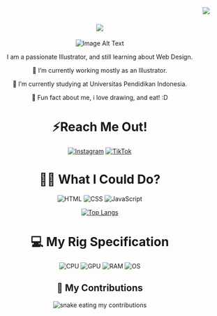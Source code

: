 <img align="right" src="https://visitor-badge.laobi.icu/badge?page_id=Muchiisama.Muchiisama" />

<h1 align="center">
    <img src="https://readme-typing-svg.herokuapp.com/?font=Righteous&size=35&center=true&vCenter=true&width=500&height=70&duration=4000&lines=Hi+There!+👋;+I'm+Muci!;" />
</h1>

<div align="center">
  <img src="https://github.com/images/mona-whisper.gif" alt="Image Alt Text" />
</div>

<div align="center">
  
I am a passionate Illustrator, and still learning about Web Design.
  
🔭 I’m currently working mostly as an Illustrator.
  
🌱 I’m currently studying at Universitas Pendidikan Indonesia.

🧐 Fun fact about me, i love drawing, and eat! :D

</div>
<div align=center>
  
# ⚡Reach Me Out! 
  
[![Instagram](https://img.shields.io/badge/Instagram-E4405F?style=for-the-badge&logo=instagram&logoColor=white)](https://instagram.com/sy.fakh) [![TikTok](https://img.shields.io/badge/TikTok-000000?style=for-the-badge&logo=tiktok&logoColor=white)](https://www.tiktok.com/@chii.muci) 

# 👨‍💻 What I Could Do? 

![HTML](https://img.shields.io/badge/HTML5-E34F26?style=for-the-badge&logo=html5&logoColor=white) ![CSS](https://img.shields.io/badge/CSS-239120?&style=for-the-badge&logo=css3&logoColor=white) ![JavaScript](https://img.shields.io/badge/JavaScript-F7DF1E?style=for-the-badge&logo=javascript&logoColor=black)


[![Top Langs](https://github-readme-stats.vercel.app/api/top-langs/?username=Muchiisama&layout=donut-vertical)](https://github.com/Muchiisama/Muchiisama)
  
# 💻 My Rig Specification

![CPU](https://img.shields.io/badge/Intel-Core_i5_11th_11400H-0071C5?style=for-the-badge&logo=intel&logoColor=white) ![GPU](https://img.shields.io/badge/NVIDIA-RTX3050_4GB-76B900?style=for-the-badge&logo=nvidia&logoColor=white) ![RAM](https://img.shields.io/badge/Corsair-DDR4_16GB_3200Mhz-E34F26?style=for-the-badge&logo=corsair&logoColor=white) ![OS](https://img.shields.io/badge/Windows-Acer_Nitro_5-0078D6?style=for-the-badge&logo=windows&logoColor=white)

</div>

<div align="center">
  <h2>🐍 My Contributions</h2>
  <img alt="snake eating my contributions" src="https://raw.githubusercontent.com/Muchiisama/Muchiisama/output/github-contribution-grid-snake.svg" />
</div>
